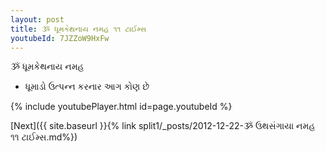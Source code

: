 ```yaml
---
layout: post
title: ૐ ધૂમકેથનાય નમહ ૧૧ ટાઈમ્સ
youtubeId: 7JZZoW9HxFw
---
```

 
 
 ૐ ધૂમકેથનાય નમહ  
 
 -  ધૂમાડો ઉત્પન્ન કરનાર આગ કોણ છે 
 
  
 
  
 
 
 
 
 
 


{% include youtubePlayer.html id=page.youtubeId %}
 
[Next]({{ site.baseurl }}{% link  split1/_posts/2012-12-22-ૐ ઉથસંગાયા નમહ ૧૧ ટાઈમ્સ.md%})
 
